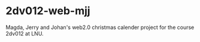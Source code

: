 2dv012-web-mjj
==============

Magda, Jerry and Johan's web2.0 christmas calender project for the course 2dv012 at LNU.
